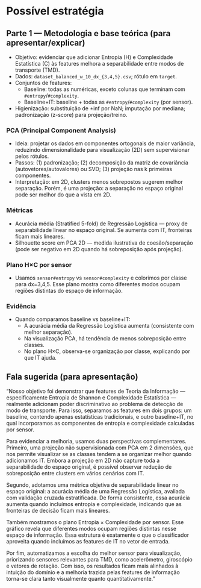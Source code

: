 # Possível estratégia

## Parte 1 — Metodologia e base teórica (para apresentar/explicar)

- Objetivo: evidenciar que adicionar Entropia (H) e Complexidade Estatística (C) às features melhora a separabilidade entre modos de transporte (TMD).
- Dados: `dataset_balanced_w_10_dx_{3,4,5}.csv`; rótulo em `target`.
- Conjuntos de features:
  - Baseline: todas as numéricas, exceto colunas que terminam com `#entropy`/`#complexity`.
  - Baseline+IT: baseline + todas as `#entropy`/`#complexity` (por sensor).
- Higienização: substituição de ±inf por NaN; imputação por mediana; padronização (z-score) para projeção/treino.

### PCA (Principal Component Analysis)

- Ideia: projetar os dados em componentes ortogonais de maior variância, reduzindo dimensionalidade para visualização (2D) sem supervisionar pelos rótulos.
- Passos: (1) padronização; (2) decomposição da matriz de covariância (autovetores/autovalores) ou SVD; (3) projeção nas k primeiras componentes.
- Interpretação: em 2D, clusters menos sobrepostos sugerem melhor separação. Porém, é uma projeção: a separação no espaço original pode ser melhor do que a vista em 2D.

### Métricas

- Acurácia média (Stratified 5-fold) de Regressão Logística — proxy de separabilidade linear no espaço original. Se aumenta com IT, fronteiras ficam mais lineares.
- Silhouette score em PCA 2D — medida ilustrativa de coesão/separação (pode ser negativo em 2D quando há sobreposição após projeção).

### Plano H×C por sensor

- Usamos `sensor#entropy` vs `sensor#complexity` e colorimos por classe para dx=3,4,5. Esse plano mostra como diferentes modos ocupam regiões distintas do espaço de informação.

### Evidência

- Quando comparamos baseline vs baseline+IT:
  - A acurácia média da Regressão Logística aumenta (consistente com melhor separação).
  - Na visualização PCA, há tendência de menos sobreposição entre classes.
  - No plano H×C, observa-se organização por classe, explicando por que IT ajuda.

## Fala sugerida (para apresentação)

“Nosso objetivo foi demonstrar que features de Teoria da Informação — especificamente Entropia de Shannon e Complexidade Estatística — realmente adicionam poder discriminativo ao problema de detecção de modo de transporte. Para isso, separamos as features em dois grupos: um baseline, contendo apenas estatísticas tradicionais, e outro baseline+IT, no qual incorporamos as componentes de entropia e complexidade calculadas por sensor.

Para evidenciar a melhoria, usamos duas perspectivas complementares. Primeiro, uma projeção não supervisionada com PCA em 2 dimensões, que nos permite visualizar se as classes tendem a se organizar melhor quando adicionamos IT. Embora a projeção em 2D não capture toda a separabilidade do espaço original, é possível observar redução de sobreposição entre clusters em vários cenários com IT.

Segundo, adotamos uma métrica objetiva de separabilidade linear no espaço original: a acurácia média de uma Regressão Logística, avaliada com validação cruzada estratificada. De forma consistente, essa acurácia aumenta quando incluímos entropia e complexidade, indicando que as fronteiras de decisão ficam mais lineares.

Também mostramos o plano Entropia × Complexidade por sensor. Esse gráfico revela que diferentes modos ocupam regiões distintas nesse espaço de informação. Essa estrutura é exatamente o que o classificador aproveita quando incluímos as features de IT no vetor de entrada.

Por fim, automatizamos a escolha do melhor sensor para visualização, priorizando sensores relevantes para TMD, como acelerômetro, giroscópio e vetores de rotação. Com isso, os resultados ficam mais alinhados à intuição do domínio e a melhoria trazida pelas features de informação torna-se clara tanto visualmente quanto quantitativamente.”
